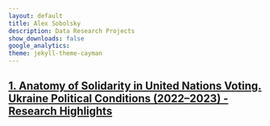 ```yaml
---
layout: default
title: Alex Sobolsky
description: Data Research Projects
show_downloads: false
google_analytics:
theme: jekyll-theme-cayman
---
```


## [1. Anatomy of Solidarity in United Nations Voting. Ukraine Political Conditions (2022–2023) - Research Highlights](https://sobolsky.github.io/upc/)
